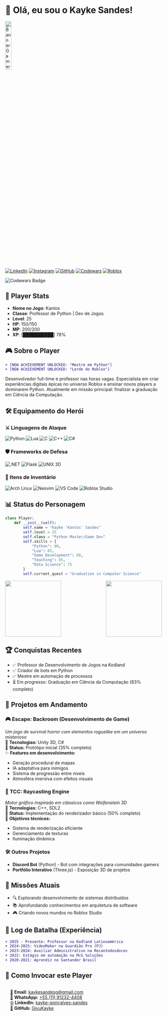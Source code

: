 # 👾 Olá, eu sou o Kayke Sandes! 

<img src="https://i.imgur.com/RxHTCVt.jpeg" alt="Banner Gamer Kayke Sandes" width="20%">

[![LinkedIn](https://img.shields.io/badge/LinkedIn-0A66C2?style=for-the-badge&logo=linkedin&logoColor=white)](https://www.linkedin.com/in/kayke-gon%C3%A7alves-sandes-171b7223a/)
[![Instagram](https://img.shields.io/badge/Instagram-FF0066?style=for-the-badge&logo=instagram&logoColor=white)](https://www.instagram.com/kayke.gy/)
[![GitHub](https://img.shields.io/badge/GitHub-8A2BE2?style=for-the-badge&logo=github&logoColor=white)](https://github.com/kaykesandes)
[![Codewars](https://img.shields.io/badge/Codewars-B22222?style=for-the-badge&logo=Codewars&logoColor=white)](https://www.codewars.com/users/kaykesandes)
[![Roblox](https://img.shields.io/badge/Roblox-00FF00?style=for-the-badge&logo=roblox&logoColor=white)](https://www.roblox.com/)

![Codewars Badge](https://www.codewars.com/users/kaykesandes/badges/large)

## 🎯 Player Stats

- **Nome no Jogo**: Kantos
- **Classe**: Professor de Python | Dev de Jogos
- **Level**: 25
- **HP**: 150/150
- **MP**: 200/200
- **XP**: [██████████] 78%

## 🎮 Sobre o Player

```diff
+ [NEW ACHIEVEMENT UNLOCKED: "Mestre em Python"]
+ [NEW ACHIEVEMENT UNLOCKED: "Lorde do Roblox"]
```

Desenvolvedor full-time e professor nas horas vagas. Especialista em criar experiências digitais épicas no universo Roblox e ensinar novos players a dominarem Python. Atualmente em missão principal: finalizar a graduação em Ciência da Computação.

## 🛠️ Equipamento do Herói

### ⚔️ Linguagens de Ataque
<div style="display: inline-block">
    <img alt="Python" src="https://img.shields.io/badge/Python-FFD43B?style=for-the-badge&logo=python&logoColor=blue">
    <img alt="Lua" src="https://img.shields.io/badge/Lua-2C2D72?style=for-the-badge&logo=lua&logoColor=white">
    <img alt="C" src="https://img.shields.io/badge/C-A8B9CC?style=for-the-badge&logo=c&logoColor=black">
    <img alt="C++" src="https://img.shields.io/badge/C++-00599C?style=for-the-badge&logo=c%2B%2B&logoColor=white">
    <img alt="C#" src="https://img.shields.io/badge/C%23-239120?style=for-the-badge&logo=c-sharp&logoColor=white">
</div>

### 🛡️ Frameworks de Defesa
<div style="display: inline-block">
    <img alt=".NET" src="https://img.shields.io/badge/.NET-512BD4?style=for-the-badge&logo=.net&logoColor=white">
    <img alt="Flask" src="https://img.shields.io/badge/Flask-000000?style=for-the-badge&logo=flask&logoColor=white">
    <img alt="UNIX 3D" src="https://img.shields.io/badge/UNIX_3D-FF4500?style=for-the-badge&logo=unity&logoColor=white">
</div>

### 🧰 Itens de Inventário
<div style="display: inline-block">
    <img alt="Arch Linux" src="https://img.shields.io/badge/Arch_Linux-1793D1?style=for-the-badge&logo=arch-linux&logoColor=white">
    <img alt="Neovim" src="https://img.shields.io/badge/NeoVim-57A143?style=for-the-badge&logo=neovim&logoColor=white">
    <img alt="VS Code" src="https://img.shields.io/badge/VSCode-007ACC?style=for-the-badge&logo=visual-studio-code&logoColor=white">
    <img alt="Roblox Studio" src="https://img.shields.io/badge/Roblox_Studio-00A2FF?style=for-the-badge&logo=roblox&logoColor=white">
</div>

## 📊 Status do Personagem

```python
class Player:
    def __init__(self):
        self.name = "Kayke 'Kantos' Sandes"
        self.level = 25
        self.class = "Python Master/Game Dev"
        self.skills = {
            "Python": 90,
            "Lua": 85,
            "Game Development": 88,
            "Teaching": 95,
            "Data Science": 75
        }
        self.current_quest = "Graduation in Computer Science"
```

<div style="display: flex; justify-content: space-between;">
    <img height="180em" src="https://github-readme-stats.vercel.app/api?username=kaykesandes&show_icons=true&theme=dark&include_all_commits=true&count_private=true"/>
    <img height="180em" src="https://github-readme-stats.vercel.app/api/top-langs/?username=kaykesandes&layout=compact&langs_count=7&theme=dark"/>
</div>

## 🏆 Conquistas Recentes

- ✅ Professor de Desenvolvimento de Jogos na Kodland
- ✅ Criador de bots em Python
- ✅ Mestre em automação de processos
- ⏳ Em progresso: Graduação em Ciência da Computação (83% completo)

## 🚧 Projetos em Andamento

### 🎮 **Escape: Backroom** (Desenvolvimento de Game)
*Um jogo de survival horror com elementos roguelike em um universo misterioso*  
🔧 **Tecnologias:** Unity 3D, C#  
📌 **Status:** Protótipo inicial (35% completo)  
✨ **Features em desenvolvimento:**  
- Geração procedural de mapas  
- IA adaptativa para inimigos  
- Sistema de progressão entre níveis  
- Atmosfera imersiva com efeitos visuais  

### 🔦 **TCC: Raycasting Engine**
*Motor gráfico inspirado em clássicos como Wolfenstein 3D*  
🔧 **Tecnologias:** C++, SDL2  
📌 **Status:** Implementação do renderizador básico (50% completo)  
🎯 **Objetivos técnicos:**  
- Sistema de renderização eficiente  
- Gerenciamento de texturas  
- Iluminação dinâmica  

### 🛠️ **Outros Projetos**
- **Discord Bot** (Python) - Bot com integrações para comunidades gamers  
- **Portfólio Interativo** (Three.js) - Exposição 3D de projetos  

## 🎲 Missões Atuais

- 🔍 Explorando desenvolvimento de sistemas distribuídos
- 📚 Aprofundando conhecimentos em arquitetura de software
- 🎮 Criando novos mundos no Roblox Studio

## 📜 Log de Batalha (Experiência)

```diff
+ 2025 - Presente: Professor na Kodland Latinoamérica
+ 2024-2025: VideoMaker na Guardião Pro (PJ)
+ 2023-2024: Auxiliar Administrativo na Recantodosdoces
+ 2022: Estágio em automação na McG Soluções
+ 2020-2021: Aprendiz no Santander Brasil
```
## 🔮 Como Invocar este Player

<div style="display: flex; flex-direction: column; gap: 8px; margin-left: 16px;">

[📧](mailto:kaykesandesg@gmail.com) **Email:** [kaykesandesg@gmail.com](mailto:kaykesandesg@gmail.com)  
[📱](https://wa.me/5511912324408) **WhatsApp:** [+55 (11) 91232-4408](https://wa.me/5511912324408)  
[🌐](https://www.linkedin.com/in/kayke-gonçalves-sandes-171b7223a/) **LinkedIn:** [kayke-gonçalves-sandes](https://www.linkedin.com/in/kayke-gonçalves-sandes-171b7223a/)  
[🏰](https://github.com/GiyuKayke) **GitHub:** [GiyuKayke](https://github.com/GiyuKayke)

</div>
